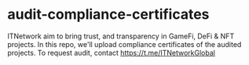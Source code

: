 # audit-compliance-certificates
ITNetwork aim to bring trust, and transparency in GameFi, DeFi &amp; NFT projects. In this repo, we'll upload compliance certificates of the audited projects. To request audit, contact https://t.me/ITNetworkGlobal
